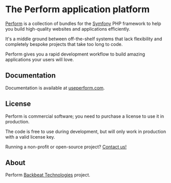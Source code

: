 # The Perform application platform

[Perform](https://useperform.com) is a collection of bundles for the [Symfony](https://symfony.com) PHP framework to help you build high-quality websites and applications efficiently.

It's a middle ground between off-the-shelf systems that lack flexibility and completely bespoke projects that take too long to code.

Perform gives you a rapid development workflow to build amazing applications your users will love.

## Documentation

Documentation is available at [useperform.com](https://useperform.com/docs).

## License

Perform is commercial software; you need to purchase a license to use it in production.

The code is free to use during development, but will only work in production with a valid license key.

Running a non-profit or open-source project? [Contact us!](https://backbeat.tech)

## About

Perform [Backbeat Technologies](https://backbeat.tech) project.
